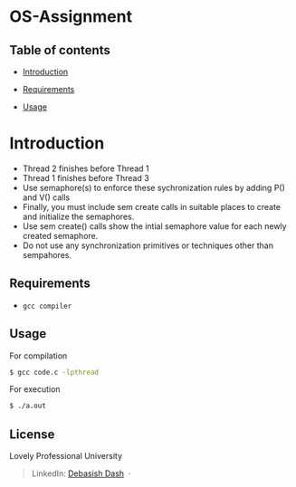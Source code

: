 OS-Assignment
=============

## Table of contents

- [Introduction](#introduction)

- [Requirements](#requirements)

- [Usage](#usage)
    
    
# Introduction
 - Thread 2 finishes before Thread 1
 - Thread 1 finishes before Thread 3
 - Use semaphore(s) to enforce these sychronization rules by adding P() and V() calls 
 - Finally, you must include sem create calls in suitable places to create and initialize the semaphores. 
 - Use sem create() calls show the intial semaphore value for each newly created semaphore. 
 - Do not use any synchronization primitives or techniques other than sempahores. 

## Requirements
 - `gcc compiler`
 
## Usage

For compilation
```sh
$ gcc code.c -lpthread
```

For execution
```sh
$ ./a.out
``` 
## License
Lovely Professional University
> LinkedIn: [Debasish Dash](https://www.linkedin.com/in/debasishdash01) &nbsp;&middot;&nbsp;
 
